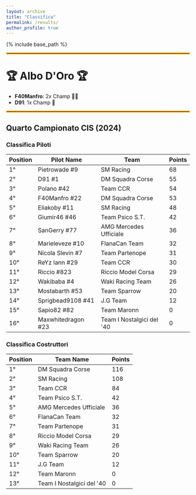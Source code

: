 ```yaml
---
layout: archive
title: "Classifica"
permalink: /results/
author_profile: true
---
```


{% include base_path %}

<hr style="border: 2px solid orange;" />

# 🏆 Albo D'Oro 🏆
- **F40Manfro**: 2x Champ 🥇🥇
- **D91**: 1x Champ 🥇

<hr style="border: 2px solid orange;" />

## Quarto Campionato CIS (2024)

### Classifica Piloti

| **Position** | **Pilot Name**      | **Team**        | **Points**  |
|--------------|---------------------|-----------------|-------------|
| 1°  | Pietrowade #9       | SM Racing                 | 68 |
| 2°  | D91 #1              | DM Squadra Corse          | 55 |
| 3°  | Polano #42          | Team CCR                  | 54 |
| 4°  | F40Manfro #22       | DM Squadra Corse          | 53 |
| 5°  | Eliakoby #11        | SM Racing                 | 48 |
| 6°  | Giumir46 #46        | Team Psico S.T.           | 42 |
| 7°  | SanGerry #77        | AMG Mercedes Ufficiale    | 36 |
| 8°  | Marieleveze #10     | FlanaCan Team             | 32 |
| 9°  | Nicola Slevin #7    | Team Partenope            | 31 |
| 10° | ReYz Iann #29       | Team CCR                  | 30 |
| 11° | Riccio #823         | Riccio Model Corsa        | 29 |
| 12° | Wakibaba #4         | Waki Racing Team          | 26 |
| 13° | Mostabarth #53      | Team Sparrow              | 20 |
| 14° | Sprigbead9108 #41   | J.G Team                  | 12 |
| 15° | Sapio82 #82         | Team Maronn               | 0  |
| 16° | Maxwhitedragon #23  | Team I Nostalgici del '40 | 0  |



### Classifica Costruttori

| **Position** | **Team Name**            | **Points** |
|--------------|--------------------------|------------|
| 1°  | DM Squadra Corse          | 116 |
| 2°  | SM Racing                 | 108 |
| 3°  | Team CCR                  | 84 |
| 4°  | Team Psico S.T.           | 42 |
| 5°  | AMG Mercedes Ufficiale    | 36 |
| 6°  | FlanaCan Team             | 32 |
| 7°  | Team Partenope            | 31 |
| 8°  | Riccio Model Corsa        | 29 |
| 9°  | Waki Racing Team          | 26 |
| 10° | Team Sparrow              | 20 |
| 11° | J.G Team                  | 12 |
| 12° | Team Maronn               | 0  |
| 13° | Team I Nostalgici del '40 | 0  |